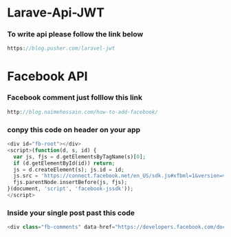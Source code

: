 # Larave-Api-JWT
### To write api please follow the link below
```php
https://blog.pusher.com/laravel-jwt
```
# Facebook API
### Facebook comment just folllow this link
```php
http://blog.naimehossain.com/how-to-add-facebook/
```

### conpy this code on header on your app
```php
<div id="fb-root"></div>
<script>(function(d, s, id) {
  var js, fjs = d.getElementsByTagName(s)[0];
  if (d.getElementById(id)) return;
  js = d.createElement(s); js.id = id;
  js.src = 'https://connect.facebook.net/en_US/sdk.js#xfbml=1&version=v3.2&appId=Your id goes here &autoLogAppEvents=1';
  fjs.parentNode.insertBefore(js, fjs);
}(document, 'script', 'facebook-jssdk'));
</script>
```
### Inside your single post past this code
```php
<div class="fb-comments" data-href="https://developers.facebook.com/docs/plugins/comments#configurator" data-numposts="5"></div>
```

